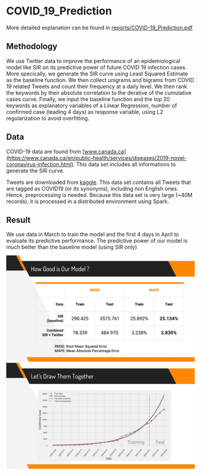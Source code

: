 # COVID_19_Prediction

More detailed explanation can be found in [reports/COVID-19_Prediction.pdf](./reports/COVID-19_Prediction.pdf)

## Methodology

We use Twitter data to improve the performance of an epidemiological model like SIR on its predictive power of future COVID 19 infection cases. More specically, we generate the  SIR curve using Least Squared Estimate as the baseline function. We then collect unigrams and bigrams from COVID 19 related Tweets and count their frequency at a daily level. We then rank the keywords by their absolute correlation to the derative of the cumulative cases curve. Finally, we input the baseline function and the top 20 keywords as explanatory variables of a Linear Regression, number of confirmed case (leading 4 days) as response variable, using L2 regularization to avoid overfitting.

## Data

COVID-19 data are found from [www.canada.ca](https://www.canada.ca/en/public-health/services/diseases/2019-novel-coronavirus-infection.html). This data set includes all informations to generate the SIR curve.

Tweets are downloaded from [kaggle](https://www.kaggle.com/smid80/coronavirus-covid19-tweets). This data set contains all Tweets that are tagged as COVID19 (or its synonyms), including non English ones. Hence, preprocessing is needed. Because this data set is very large (~40M records), it is processed in a distributed environment using Spark.

## Result

We use data in March to train the model and the first 4 days in April to evaluate its predictive performance. The predictive power of our model is much better than the baseline model (using SIR only)
  
![image2](./reports/img/image2.jpg)
![image1](./reports/img/image1.jpg)



